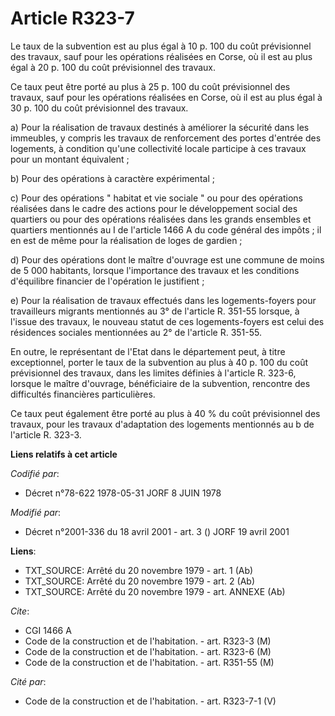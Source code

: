 # Article R323-7

Le taux de la subvention est au plus égal à 10 p. 100 du coût prévisionnel des travaux, sauf pour les opérations réalisées en
Corse, où il est au plus égal à 20 p. 100 du coût prévisionnel des travaux.

Ce taux peut être porté au plus à 25 p. 100 du coût prévisionnel des travaux, sauf pour les opérations réalisées en Corse, où
il est au plus égal à 30 p. 100 du coût prévisionnel des travaux.

a) Pour la réalisation de travaux destinés à améliorer la sécurité dans les immeubles, y compris les travaux de renforcement
des portes d'entrée des logements, à condition qu'une collectivité locale participe à ces travaux pour un montant
équivalent ;

b) Pour des opérations à caractère expérimental ;

c) Pour des opérations " habitat et vie sociale " ou pour des opérations réalisées dans le cadre des actions pour le
développement social des quartiers ou pour des opérations réalisées dans les grands ensembles et quartiers mentionnés au I de
l'article 1466 A du code général des impôts ; il en est de même pour la réalisation de loges de gardien ;

d) Pour des opérations dont le maître d'ouvrage est une commune de moins de 5 000 habitants, lorsque l'importance des travaux
et les conditions d'équilibre financier de l'opération le justifient ;

e) Pour la réalisation de travaux effectués dans les logements-foyers pour travailleurs migrants mentionnés au 3° de
l'article R. 351-55 lorsque, à l'issue des travaux, le nouveau statut de ces logements-foyers est celui des résidences
sociales mentionnées au 2° de l'article R. 351-55.

En outre, le représentant de l'Etat dans le département peut, à titre exceptionnel, porter le taux de la subvention au plus à
40 p. 100 du coût prévisionnel des travaux, dans les limites définies à l'article R. 323-6, lorsque le maître d'ouvrage,
bénéficiaire de la subvention, rencontre des difficultés financières particulières.

Ce taux peut également être porté au plus à 40 % du coût prévisionnel des travaux, pour les travaux d'adaptation des
logements mentionnés au b de l'article R. 323-3.

**Liens relatifs à cet article**

_Codifié par_:

  - Décret n°78-622 1978-05-31 JORF 8 JUIN 1978

_Modifié par_:

  - Décret n°2001-336 du 18 avril 2001 - art. 3 () JORF 19 avril 2001

**Liens**:

  - TXT_SOURCE: Arrêté du 20 novembre 1979 - art. 1 (Ab)
  - TXT_SOURCE: Arrêté du 20 novembre 1979 - art. 2 (Ab)
  - TXT_SOURCE: Arrêté du 20 novembre 1979 - art. ANNEXE (Ab)

_Cite_:

  - CGI 1466 A
  - Code de la construction et de l'habitation. - art. R323-3 (M)
  - Code de la construction et de l'habitation. - art. R323-6 (M)
  - Code de la construction et de l'habitation. - art. R351-55 (M)

_Cité par_:

  - Code de la construction et de l'habitation. - art. R323-7-1 (V)
